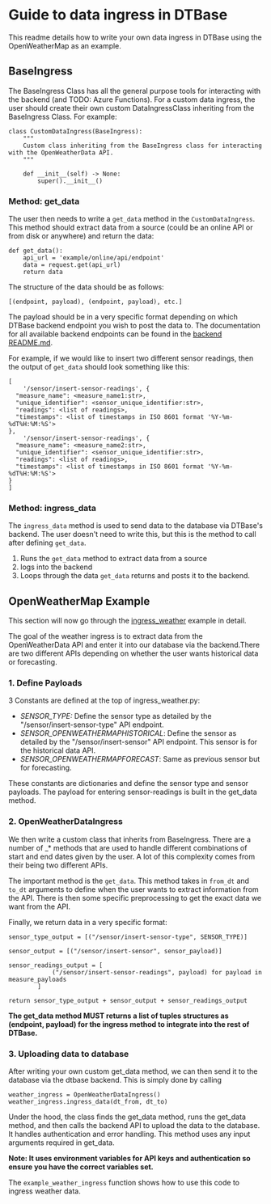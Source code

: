 # Guide to data ingress in DTBase

This readme details how to write your own data ingress in DTBase using the OpenWeatherMap as an example.

## BaseIngress

The BaseIngress Class has all the general purpose tools for interacting with the backend (and TODO: Azure Functions).
For a custom data ingress, the user should create their own custom DataIngressClass inheriting from the BaseIngress Class.
For example:

```
class CustomDataIngress(BaseIngress):
    """
    Custom class inheriting from the BaseIngress class for interacting with the OpenWeatherData API.
    """

    def __init__(self) -> None:
        super().__init__()
```

### Method: get_data

The user then needs to write a `get_data` method in the `CustomDataIngress`. This method should extract data from a source (could be an online API or from disk or anywhere) and return the data:

```
def get_data():
    api_url = 'example/online/api/endpoint'
    data = request.get(api_url)
    return data
```

The structure of the data should be as follows:

```
[(endpoint, payload), (endpoint, payload), etc.]
```

The payload should be in a very specific format depending on which DTBase backend endpoint you wish to post the data to. The documentation for all available backend endpoints can be found in the [backend README.md](..//backend/README.md).

For example, if we would like to insert two different sensor readings, then the output of `get_data` should look something like this:

```
[
    '/sensor/insert-sensor-readings', {
  "measure_name": <measure_name1:str>,
  "unique_identifier": <sensor_unique_identifier:str>,
  "readings": <list of readings>,
  "timestamps": <list of timestamps in ISO 8601 format '%Y-%m-%dT%H:%M:%S'>
},
    '/sensor/insert-sensor-readings', {
  "measure_name": <measure_name2:str>,
  "unique_identifier": <sensor_unique_identifier:str>,
  "readings": <list of readings>,
  "timestamps": <list of timestamps in ISO 8601 format '%Y-%m-%dT%H:%M:%S'>
}
]
```

### Method: ingress_data

The `ingress_data` method is used to send data to the database via DTBase's backend. The user doesn't need to write this, but this is the method to call after defining `get_data`.

1. Runs the `get_data` method to extract data from a source
2. logs into the backend
3. Loops through the data `get_data` returns and posts it to the backend.


## OpenWeatherMap Example

This section will now go through the [ingress_weather](ingress_weather.py) example in detail.

The goal of the weather ingress is to extract data from the OpenWeatherData API and enter it into our database via the backend.There are two different APIs depending on whether the user wants historical data or forecasting.

### 1. Define Payloads

3 Constants are defined at the top of ingress_weather.py:

- *SENSOR_TYPE:* Define the sensor type as detailed by the "/sensor/insert-sensor-type" API endpoint.
- *SENSOR_OPENWEATHERMAPHISTORICAL*: Define the sensor as detailed by the "/sensor/insert-sensor" API endpoint. This sensor is for the historical data API.
- *SENSOR_OPENWEATHERMAPFORECAST*: Same as previous sensor but for forecasting.

These constants are dictionaries and define the sensor type and sensor payloads. The payload for entering sensor-readings is built in the get_data method.

### 2. OpenWeatherDataIngress

We then write a custom class that inherits from BaseIngress. There are a number of _* methods that are used to handle different combinations of start and end dates given by the user. A lot of this complexity comes from their being two different APIs.

The important method is the `get_data`. This method takes in `from_dt` and `to_dt` arguments to define when the user wants to extract information from the API. There is then some specific preprocessing to get the exact data we want from the API.

Finally, we return data in a very specific format:

```
sensor_type_output = [("/sensor/insert-sensor-type", SENSOR_TYPE)]

sensor_output = [("/sensor/insert-sensor", sensor_payload)]

sensor_readings_output = [
            ("/sensor/insert-sensor-readings", payload) for payload in measure_payloads
        ]

return sensor_type_output + sensor_output + sensor_readings_output
```

**The get_data method MUST returns a list of tuples structures as (endpoint, payload) for the ingress method to integrate into the rest of DTBase.**

### 3. Uploading data to database

After writing your own custom get_data method, we can then send it to the database via the dtbase backend. This is simply done by calling

```
weather_ingress = OpenWeatherDataIngress()
weather_ingress.ingress_data(dt_from, dt_to)
```

Under the hood, the class finds the get_data method, runs the get_data method, and then calls the backend API to upload the data to the database. It handles authentication and error handling. This method uses any input arguments required in get_data.

**Note: It uses environment variables for API keys and authentication so ensure you have the correct variables set.**

The `example_weather_ingress` function shows how to use this code to ingress weather data.
